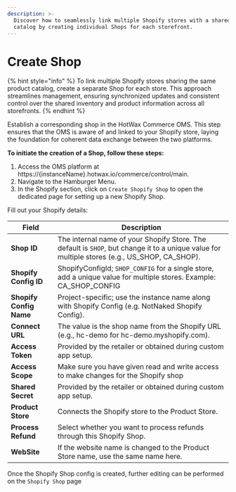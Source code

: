 ```yaml
---
description: >-
  Discover how to seamlessly link multiple Shopify stores with a shared product
  catalog by creating individual Shops for each storefront.
---
```


# Create Shop

{% hint style="info" %}
To link multiple Shopify stores sharing the same product catalog, create a separate Shop for each store. This approach streamlines management, ensuring synchronized updates and consistent control over the shared inventory and product information across all storefronts.
{% endhint %}

Establish a corresponding shop in the HotWax Commerce OMS. This step ensures that the OMS is aware of and linked to your Shopify store, laying the foundation for coherent data exchange between the two platforms.

**To initiate the creation of a Shop, follow these steps:**

1. Access the OMS platform at https://{instanceName}.hotwax.io/commerce/control/main.
2. Navigate to the Hamburger Menu.
3. In the Shopify section, click on `Create Shopify Shop` to open the dedicated page for setting up a new Shopify Shop.

Fill out your Shopify details:

| Field                   | Description                                                                                                                                     |
| ----------------------- | ----------------------------------------------------------------------------------------------------------------------------------------------- |
| **Shop ID**             | The internal name of your Shopify Store. The default is `SHOP`, but change it to a unique value for multiple stores (e.g., US\_SHOP, CA\_SHOP). |
| **Shopify Config ID**   | ShopifyConfigId; `SHOP_CONFIG` for a single store, add a unique value for multiple stores. Example: CA\_SHOP\_CONFIG                            |
| **Shopify Config Name** | Project-specific; use the instance name along with Shopify Config (e.g. NotNaked Shopify Config).                                               |
| **Connect URL**         | The value is the shop name from the Shopify URL (e.g., hc-demo for hc-demo.myshopify.com).                                                      |
| **Access Token**        | Provided by the retailer or obtained during custom app setup.                                                                                   |
| **Access Scope**        | Make sure you have given read and write access to make changes for the Shopify shop                                                             |
| **Shared Secret**       | Provided by the retailer or obtained during custom app setup.                                                                                   |
| **Product Store**       | Connects the Shopify store to the Product Store.                                                                                                |
| **Process Refund**      | Select whether you want to process refunds through this Shopify Shop.                                                                           |
| **WebSite**             | If the website name is changed to the Product Store name, use the same name here.                                                               |

Once the Shopify Shop config is created, further editing can be performed on the `Shopify Shop` page
